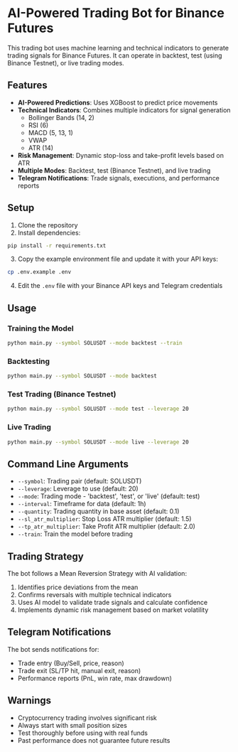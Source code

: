 # AI-Powered Trading Bot for Binance Futures

This trading bot uses machine learning and technical indicators to generate trading signals for Binance Futures. It can operate in backtest, test (using Binance Testnet), or live trading modes.

## Features

- **AI-Powered Predictions**: Uses XGBoost to predict price movements
- **Technical Indicators**: Combines multiple indicators for signal generation
  - Bollinger Bands (14, 2)
  - RSI (6)
  - MACD (5, 13, 1)
  - VWAP
  - ATR (14)
- **Risk Management**: Dynamic stop-loss and take-profit levels based on ATR
- **Multiple Modes**: Backtest, test (Binance Testnet), and live trading
- **Telegram Notifications**: Trade signals, executions, and performance reports

## Setup

1. Clone the repository
2. Install dependencies:
```bash
pip install -r requirements.txt
```
3. Copy the example environment file and update it with your API keys:
```bash
cp .env.example .env
```
4. Edit the `.env` file with your Binance API keys and Telegram credentials

## Usage

### Training the Model

```bash
python main.py --symbol SOLUSDT --mode backtest --train
```

### Backtesting

```bash
python main.py --symbol SOLUSDT --mode backtest
```

### Test Trading (Binance Testnet)

```bash
python main.py --symbol SOLUSDT --mode test --leverage 20
```

### Live Trading

```bash
python main.py --symbol SOLUSDT --mode live --leverage 20
```

## Command Line Arguments

- `--symbol`: Trading pair (default: SOLUSDT)
- `--leverage`: Leverage to use (default: 20)
- `--mode`: Trading mode - 'backtest', 'test', or 'live' (default: test)
- `--interval`: Timeframe for data (default: 1h)
- `--quantity`: Trading quantity in base asset (default: 0.1)
- `--sl_atr_multiplier`: Stop Loss ATR multiplier (default: 1.5)
- `--tp_atr_multiplier`: Take Profit ATR multiplier (default: 2.0)
- `--train`: Train the model before trading

## Trading Strategy

The bot follows a Mean Reversion Strategy with AI validation:

1. Identifies price deviations from the mean
2. Confirms reversals with multiple technical indicators
3. Uses AI model to validate trade signals and calculate confidence
4. Implements dynamic risk management based on market volatility

## Telegram Notifications

The bot sends notifications for:
- Trade entry (Buy/Sell, price, reason)
- Trade exit (SL/TP hit, manual exit, reason)
- Performance reports (PnL, win rate, max drawdown)

## Warnings

- Cryptocurrency trading involves significant risk
- Always start with small position sizes
- Test thoroughly before using with real funds
- Past performance does not guarantee future results
